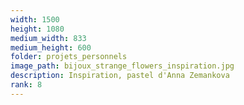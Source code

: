 ```yaml
---
width: 1500
height: 1080
medium_width: 833
medium_height: 600
folder: projets_personnels
image_path: bijoux_strange_flowers_inspiration.jpg
description: Inspiration, pastel d'Anna Zemankova
rank: 8
---
```

